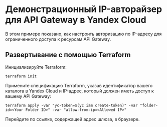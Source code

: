 # Демонстрационный IP-авторайзер для API Gateway в Yandex Cloud

В этом примере показано, как настроить авторизацию по IP-адресу для ограниченного доступа к ресурсам API Gateway.

## Развертывание с помощью Terraform

Инициализируйте Terraform:
```shell
terraform init
```

Примените спецификацию Terraform, указав идентификатор вашего каталога в Yandex Cloud и IP-адрес, который должен иметь доступ к вашему API Gateway:
```shell
terraform apply -var "yc-token=$(yc iam create-token)" -var "folder-id=<Your Folder ID>" -var "allow-from-ip=<Allowed IP>"
```

Перейдите по ссылке, содержащей адрес шлюза, в браузере.
